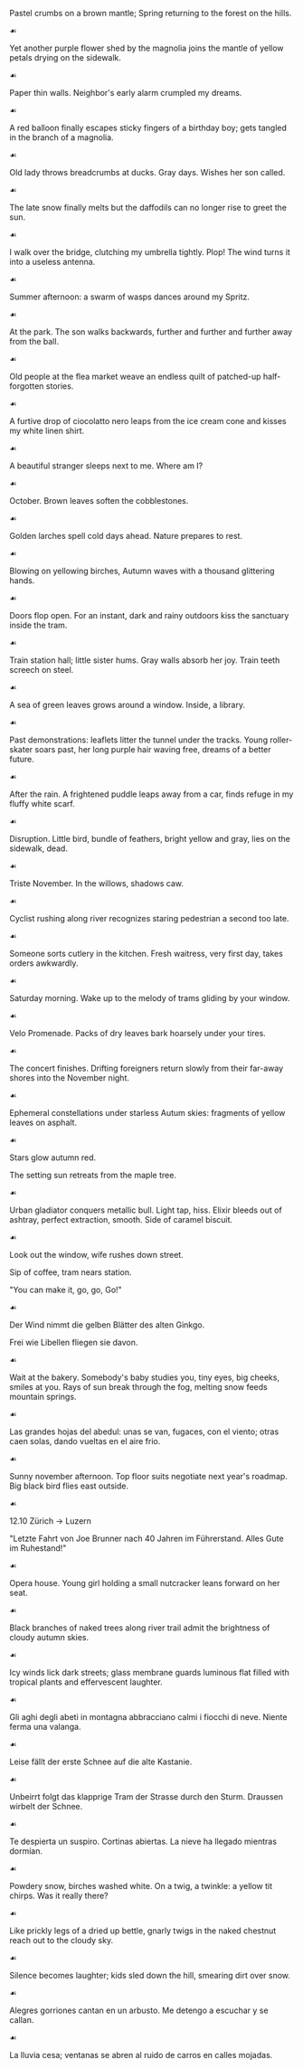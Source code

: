 Pastel crumbs on a brown mantle;
Spring returning to the forest
on the hills.

☙

Yet another purple flower shed by the magnolia
joins the mantle of yellow petals drying on the sidewalk.

☙

Paper thin walls.
Neighbor's early alarm crumpled my dreams.

☙

A red balloon finally escapes
sticky fingers of a birthday boy;
gets tangled in the branch of a magnolia.

☙

Old lady throws breadcrumbs at ducks.
Gray days.
Wishes her son called.

☙

The late snow finally melts
but the daffodils can no longer rise
to greet the sun.

☙

I walk over the bridge, clutching my umbrella tightly.
Plop!
The wind turns it into a useless antenna.

☙

Summer afternoon:
a swarm of wasps
dances around my Spritz.

☙

At the park. The son walks backwards,
further and further and further away
from the ball.

☙

Old people at the flea market
weave an endless quilt
of patched-up half-forgotten stories.

☙

A furtive drop of ciocolatto nero
leaps from the ice cream cone
and kisses my white linen shirt.

☙

A beautiful stranger sleeps next to me.
Where am I?

☙

October.
Brown leaves soften the cobblestones.

☙

Golden larches spell cold days ahead.
Nature prepares to rest.

☙

Blowing on yellowing birches,
Autumn waves with a thousand glittering hands.

☙

Doors flop open.
For an instant, dark and rainy outdoors
kiss the sanctuary inside the tram.

☙

Train station hall; little sister hums.
Gray walls absorb her joy.
Train teeth screech on steel.

☙

A sea of green leaves
grows around a window.
Inside, a library.

☙

Past demonstrations:
leaflets litter the tunnel under the tracks.
Young roller-skater soars past,
her long purple hair waving free,
dreams of a better future.

☙

After the rain.
A frightened puddle leaps away from a car,
finds refuge in my fluffy white scarf.

☙

Disruption.
Little bird,
bundle of feathers, bright yellow and gray,
lies on the sidewalk, dead.

☙

Triste November.
In the willows, shadows caw.

☙

Cyclist rushing along river
recognizes staring pedestrian
a second too late.

☙

Someone sorts cutlery in the kitchen.
Fresh waitress, very first day,
takes orders awkwardly.

☙

Saturday morning.
Wake up to the melody of trams
gliding by your window.

☙

Velo Promenade.
Packs of dry leaves bark hoarsely
under your tires.

☙

The concert finishes.
Drifting foreigners return slowly
from their far-away shores
into the November night.

☙

Ephemeral constellations under starless Autum skies:
fragments of yellow leaves on asphalt.

☙

Stars glow autumn red.

The setting sun retreats from the maple tree.

☙

Urban gladiator conquers metallic bull.
Light tap, hiss.
Elixir bleeds out of ashtray, perfect extraction, smooth.
Side of caramel biscuit.

☙

Look out the window, wife rushes down street.

Sip of coffee, tram nears station.

"You can make it, go, go, Go!"

☙

Der Wind nimmt die gelben Blätter des alten Ginkgo.

Frei wie Libellen fliegen sie davon.

☙

Wait at the bakery.
Somebody's baby studies you, tiny eyes, big cheeks, smiles at you.
Rays of sun break through the fog, melting snow feeds mountain springs.

☙

Las grandes hojas del abedul:
unas se van, fugaces, con el viento;
otras caen solas, dando vueltas en el aire frio.

☙

Sunny november afternoon.
Top floor suits negotiate next year's roadmap.
Big black bird flies east outside.

☙

12.10 Zürich → Luzern

"Letzte Fahrt von Joe Brunner nach 40 Jahren im Führerstand.
Alles Gute im Ruhestand!"

☙

Opera house.
Young girl holding a small nutcracker leans forward on her seat.

☙

Black branches of naked trees along river trail
admit the brightness of cloudy autumn skies.

☙

Icy winds lick dark streets;
glass membrane guards luminous flat filled with tropical plants and effervescent laughter.

☙

Gli aghi degli abeti in montagna abbracciano calmi i fiocchi di neve.
Niente ferma una valanga.

☙

Leise fällt der erste Schnee auf die alte Kastanie.

☙

Unbeirrt folgt das klapprige Tram der Strasse durch den Sturm.
Draussen wirbelt der Schnee.

☙

Te despierta un suspiro.
Cortinas abiertas.
La nieve ha llegado mientras dormían.

☙

Powdery snow, birches washed white.
On a twig, a twinkle: a yellow tit chirps.
Was it really there?

☙

Like prickly legs of a dried up bettle,
gnarly twigs in the naked chestnut
reach out to the cloudy sky.

☙

Silence becomes laughter;
kids sled down the hill,
smearing dirt over snow.

☙

Alegres gorriones cantan en un arbusto.
Me detengo a escuchar y se callan.

☙

La lluvia cesa;
ventanas se abren
al ruido de carros
en calles mojadas.

